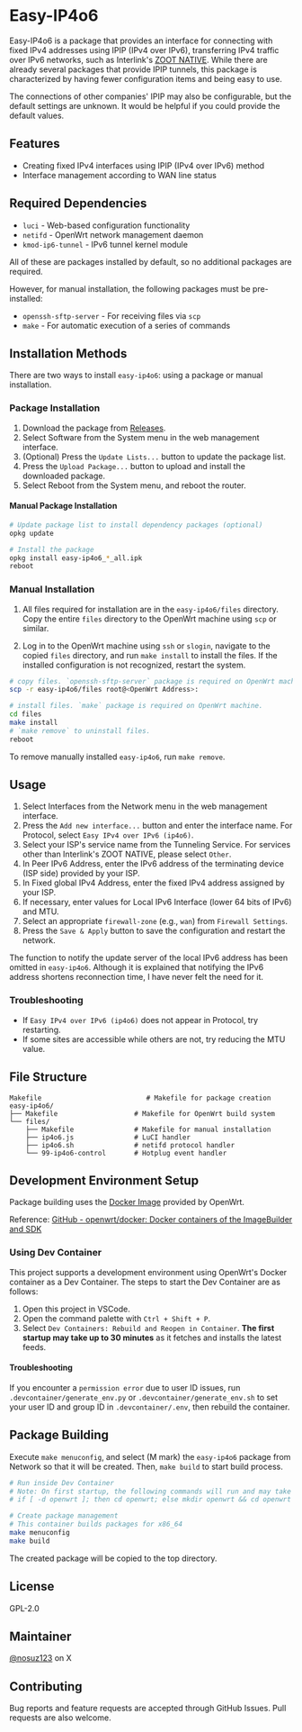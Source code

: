 # Easy-IP4o6

Easy-IP4o6 is a package that provides an interface for connecting with fixed IPv4 addresses using IPIP (IPv4 over IPv6), transferring IPv4 traffic over IPv6 networks, such as Interlink's [ZOOT NATIVE](https://www.interlink.or.jp/service/zootnative/). While there are already several packages that provide IPIP tunnels, this package is characterized by having fewer configuration items and being easy to use.

The connections of other companies' IPIP may also be configurable, but the default settings are unknown. It would be helpful if you could provide the default values.

## Features

- Creating fixed IPv4 interfaces using IPIP (IPv4 over IPv6) method
- Interface management according to WAN line status

## Required Dependencies

- `luci` - Web-based configuration functionality
- `netifd` - OpenWrt network management daemon
- `kmod-ip6-tunnel` - IPv6 tunnel kernel module

All of these are packages installed by default, so no additional packages are required.

However, for manual installation, the following packages must be pre-installed:

- `openssh-sftp-server` - For receiving files via `scp`
- `make` - For automatic execution of a series of commands

## Installation Methods

There are two ways to install `easy-ip4o6`: using a package or manual installation.

### Package Installation

1. Download the package from [Releases](https://github.com/nosuz/easy-ip4o6/releases).
2. Select Software from the System menu in the web management interface.
3. (Optional) Press the `Update Lists...` button to update the package list.
4. Press the `Upload Package...` button to upload and install the downloaded package.
5. Select Reboot from the System menu, and reboot the router.

#### Manual Package Installation

```bash
# Update package list to install dependency packages (optional)
opkg update

# Install the package
opkg install easy-ip4o6_*_all.ipk
reboot
```

### Manual Installation

1. All files required for installation are in the `easy-ip4o6/files` directory. Copy the entire `files` directory to the OpenWrt machine using `scp` or similar.

2. Log in to the OpenWrt machine using `ssh` or `slogin`, navigate to the copied `files` directory, and run `make install` to install the files. If the installed configuration is not recognized, restart the system.

```bash
# copy files. `openssh-sftp-server` package is required on OpenWrt machine.
scp -r easy-ip4o6/files root@<OpenWrt Address>:
```

```bash
# install files. `make` package is required on OpenWrt machine.
cd files
make install
# `make remove` to uninstall files.
reboot
```

To remove manually installed `easy-ip4o6`, run `make remove`.

## Usage

1. Select Interfaces from the Network menu in the web management interface.
2. Press the `Add new interface...` button and enter the interface name. For Protocol, select `Easy IPv4 over IPv6 (ip4o6)`.
3. Select your ISP's service name from the Tunneling Service. For services other than Interlink's ZOOT NATIVE, please select `Other`.
4. In Peer IPv6 Address, enter the IPv6 address of the terminating device (ISP side) provided by your ISP.
5. In Fixed global IPv4 Address, enter the fixed IPv4 address assigned by your ISP.
6. If necessary, enter values for Local IPv6 Interface (lower 64 bits of IPv6) and MTU.
7. Select an appropriate `firewall-zone` (e.g., `wan`) from `Firewall Settings`.
8. Press the `Save & Apply` button to save the configuration and restart the network.

The function to notify the update server of the local IPv6 address has been omitted in `easy-ip4o6`. Although it is explained that notifying the IPv6 address shortens reconnection time, I have never felt the need for it.

### Troubleshooting

- If `Easy IPv4 over IPv6 (ip4o6)` does not appear in Protocol, try restarting.
- If some sites are accessible while others are not, try reducing the MTU value.

## File Structure

```
Makefile                          # Makefile for package creation
easy-ip4o6/
├── Makefile                   # Makefile for OpenWrt build system
└── files/
    ├── Makefile               # Makefile for manual installation
    ├── ip4o6.js               # LuCI handler
    ├── ip4o6.sh               # netifd protocol handler
    └── 99-ip4o6-control       # Hotplug event handler
```

## Development Environment Setup

Package building uses the [Docker Image](https://hub.docker.com/r/openwrt/sdk) provided by OpenWrt.

Reference: [GitHub - openwrt/docker: Docker containers of the ImageBuilder and SDK](https://github.com/openwrt/docker)

### Using Dev Container

This project supports a development environment using OpenWrt's Docker container as a Dev Container. The steps to start the Dev Container are as follows:

1. Open this project in VSCode.
2. Open the command palette with `Ctrl + Shift + P`.
3. Select `Dev Containers: Rebuild and Reopen in Container`. **The first startup may take up to 30 minutes** as it fetches and installs the latest feeds.

#### Troubleshooting

If you encounter a `permission error` due to user ID issues, run `.devcontainer/generate_env.py` or `.devcontainer/generate_env.sh` to set your user ID and group ID in `.devcontainer/.env`, then rebuild the container.

## Package Building

Execute `make menuconfig`, and select (M mark) the `easy-ip4o6` package from Network so that it will be created. Then, `make build` to start build process.

```bash
# Run inside Dev Container
# Note: On first startup, the following commands will run and may take up to 30 minutes to complete
# if [ -d openwrt ]; then cd openwrt; else mkdir openwrt && cd openwrt && /builder/setup.sh; fi && ./scripts/feeds update -a && ./scripts/feeds install -a

# Create package management
# This container builds packages for x86_64
make menuconfig
make build
```

The created package will be copied to the top directory.

## License

GPL-2.0

## Maintainer

[@nosuz123](https://x.com/nosuz123) on X

## Contributing

Bug reports and feature requests are accepted through GitHub Issues. Pull requests are also welcome.
